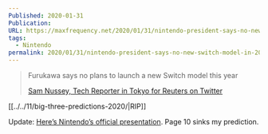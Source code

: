 ```yaml
---
Published: 2020-01-31
Publication: 
URL: https://maxfrequency.net/2020/01/31/nintendo-president-says-no-new-switch-model-in-2020/
tags:
  - Nintendo
permalink: 2020/01/31/nintendo-president-says-no-new-switch-model-in-2020/
---
```

> Furukawa says no plans to launch a new Switch model this year
> 
> [Sam Nussey, Tech Reporter in Tokyo for Reuters on Twitter](https://twitter.com/SamNusseyRTRS/status/1223055706758184960)

[[../../11/big-three-predictions-2020/|RIP]]

Update: [Here’s Nintendo’s official presentation](https://www.nintendo.co.jp/ir/pdf/2020/200131_2e.pdf). Page 10 sinks my prediction.
